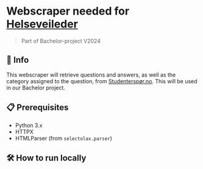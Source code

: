 # Webscraper needed for [Helseveileder](https://github.com/haraldnilsen/helseveileder)
> Part of Bachelor-project V2024

## 📝 Info

This webscraper will retrieve questions and answers, as well as the category assigned to the question, from [Studenterspør.no](https://studenterspor.no/). This will be used in our Bachelor project.

## 📋 Prerequisites

- Python 3.x
- HTTPX
- HTMLParser (from `selectolax.parser`)

## 🛠️ How to run locally

```
```
